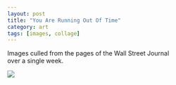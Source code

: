 ```yaml
---
layout: post
title: "You Are Running Out Of Time"
category: art
tags: [images, collage]
---
```


Images culled from the pages of the Wall Street Journal  
over a single week. 


[![](https://dl.dropboxusercontent.com/u/320455/Img/runningoutoftime_.jpeg)](https://dl.dropboxusercontent.com/u/320455/Img/runningoutoftime.jpg)